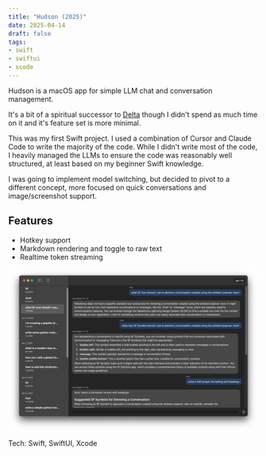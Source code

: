 ```yaml
---
title: "Hudson (2025)"
date: 2025-04-14
draft: false
tags:
- swift
- swiftui
- xcode
---
```


Hudson is a macOS app for simple LLM chat and conversation management.

It's a bit of a spiritual successor to [Delta](/projects/delta) though I didn't spend as much time on it and it's feature set is more minimal.

This was my first Swift project.
I used a combination of Cursor and Claude Code to write the majority of the code.
While I didn't write most of the code, I heavily managed the LLMs to ensure the code was reasonably well structured, at least based on my beginner Swift knowledge.

I was going to implement model switching, but decided to pivot to a different concept, more focused on quick conversations and image/screenshot support.

## Features

- Hotkey support
- Markdown rendering and toggle to raw text
- Realtime token streaming

![Screenshot of Hudson, a macOS app for LLM chat with a clean interface showing a conversation with an AI assistant](images/hudson.png)

Tech: Swift, SwiftUI, Xcode
